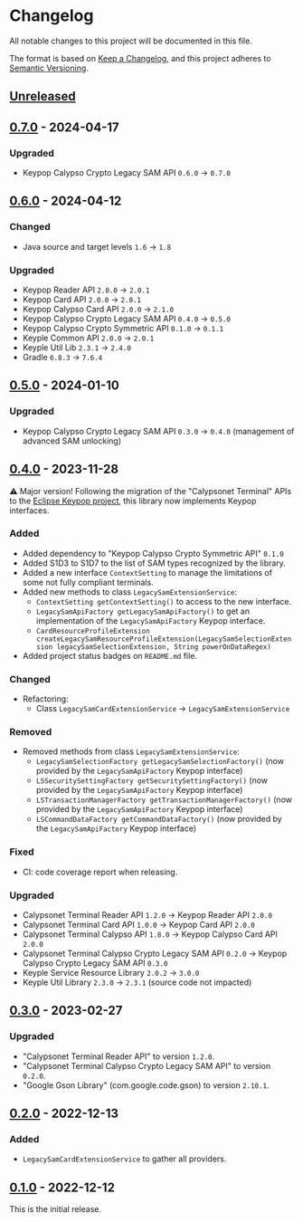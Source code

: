 # Changelog
All notable changes to this project will be documented in this file.

The format is based on [Keep a Changelog](https://keepachangelog.com/en/1.0.0/),
and this project adheres to [Semantic Versioning](https://semver.org/spec/v2.0.0.html).

## [Unreleased]

## [0.7.0] - 2024-04-17
### Upgraded
- Keypop Calypso Crypto Legacy SAM API `0.6.0` -> `0.7.0`

## [0.6.0] - 2024-04-12
### Changed
- Java source and target levels `1.6` -> `1.8`
### Upgraded
- Keypop Reader API `2.0.0` -> `2.0.1`
- Keypop Card API `2.0.0` -> `2.0.1`
- Keypop Calypso Card API `2.0.0` -> `2.1.0`
- Keypop Calypso Crypto Legacy SAM API `0.4.0` -> `0.5.0`
- Keypop Calypso Crypto Symmetric API `0.1.0` -> `0.1.1`
- Keyple Common API `2.0.0` -> `2.0.1`
- Keyple Util Lib `2.3.1` -> `2.4.0`
- Gradle `6.8.3` -> `7.6.4`

## [0.5.0] - 2024-01-10
### Upgraded
- Keypop Calypso Crypto Legacy SAM API `0.3.0` -> `0.4.0` (management of advanced SAM unlocking)

## [0.4.0] - 2023-11-28
:warning: Major version! Following the migration of the "Calypsonet Terminal" APIs to the
[Eclipse Keypop project](https://keypop.org), this library now implements Keypop interfaces.
### Added
- Added dependency to "Keypop Calypso Crypto Symmetric API" `0.1.0`
- Added S1D3 to S1D7 to the list of SAM types recognized by the library.
- Added a new interface `ContextSetting` to manage the limitations of some not fully compliant terminals.
- Added new methods to class `LegacySamExtensionService`:
  - `ContextSetting getContextSetting()` to access to the new interface.
  - `LegacySamApiFactory getLegacySamApiFactory()` to get an implementation of the `LegacySamApiFactory` Keypop interface.
  - `CardResourceProfileExtension createLegacySamResourceProfileExtension(LegacySamSelectionExtension legacySamSelectionExtension, String powerOnDataRegex)` 
- Added project status badges on `README.md` file.
### Changed
- Refactoring:
    - Class `LegacySamCardExtensionService` -> `LegacySamExtensionService`
### Removed
- Removed methods from class `LegacySamExtensionService`:
  - `LegacySamSelectionFactory getLegacySamSelectionFactory()` (now provided by the `LegacySamApiFactory` Keypop interface)
  - `LSSecuritySettingFactory getSecuritySettingFactory()` (now provided by the `LegacySamApiFactory` Keypop interface)
  - `LSTransactionManagerFactory getTransactionManagerFactory()` (now provided by the `LegacySamApiFactory` Keypop interface)
  - `LSCommandDataFactory getCommandDataFactory()` (now provided by the `LegacySamApiFactory` Keypop interface)
### Fixed
- CI: code coverage report when releasing.
### Upgraded
- Calypsonet Terminal Reader API `1.2.0` -> Keypop Reader API `2.0.0`
- Calypsonet Terminal Card API `1.0.0` -> Keypop Card API `2.0.0`
- Calypsonet Terminal Calypso API `1.8.0` -> Keypop Calypso Card API `2.0.0`
- Calypsonet Terminal Calypso Crypto Legacy SAM API `0.2.0` -> Keypop Calypso Crypto Legacy SAM API `0.3.0`
- Keyple Service Resource Library `2.0.2` -> `3.0.0`
- Keyple Util Library `2.3.0` -> `2.3.1` (source code not impacted)

## [0.3.0] - 2023-02-27
### Upgraded
- "Calypsonet Terminal Reader API" to version `1.2.0`.
- "Calypsonet Terminal Calypso Crypto Legacy SAM API" to version `0.2.0`.
- "Google Gson Library" (com.google.code.gson) to version `2.10.1`.
 
## [0.2.0] - 2022-12-13
### Added
- `LegacySamCardExtensionService` to gather all providers.

## [0.1.0] - 2022-12-12
This is the initial release.

[unreleased]: https://github.com/eclipse-keyple/keyple-card-calypso-crypto-legacysam-java-lib/compare/0.7.0...HEAD
[0.7.0]: https://github.com/eclipse-keyple/keyple-card-calypso-crypto-legacysam-java-lib/compare/0.6.0...0.7.0
[0.6.0]: https://github.com/eclipse-keyple/keyple-card-calypso-crypto-legacysam-java-lib/compare/0.5.0...0.6.0
[0.5.0]: https://github.com/eclipse-keyple/keyple-card-calypso-crypto-legacysam-java-lib/compare/0.4.0...0.5.0
[0.4.0]: https://github.com/eclipse-keyple/keyple-card-calypso-crypto-legacysam-java-lib/compare/0.3.0...0.4.0
[0.3.0]: https://github.com/eclipse-keyple/keyple-card-calypso-crypto-legacysam-java-lib/compare/0.2.0...0.3.0
[0.2.0]: https://github.com/eclipse-keyple/keyple-card-calypso-crypto-legacysam-java-lib/compare/0.1.0...0.2.0
[0.1.0]: https://github.com/eclipse-keyple/keyple-card-calypso-crypto-legacysam-java-lib/releases/tag/0.1.0